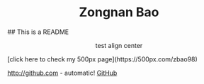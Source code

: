 <h1 align="center"> Zongnan Bao </h1>
## This is a README
<p align="center"> test align center </p>
[click here to check my 500px page](https://500px.com/zbao98)

http://github.com - automatic!
[GitHub](http://github.com)
